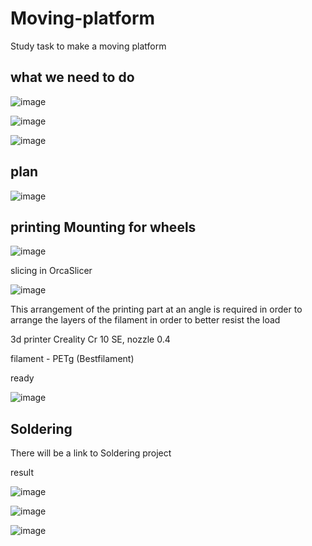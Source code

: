 # Moving-platform
Study task to make a moving platform  

## what we need to do  

![image](https://github.com/user-attachments/assets/4cdbc866-2583-4fa4-b30c-5100ff3820a2)  

![image](https://github.com/user-attachments/assets/1f9707b3-c7b8-4dfc-9aef-639c62460302)  

![image](https://github.com/user-attachments/assets/1185620e-b09a-4d51-82e7-01dd3f157313)  

## plan  

![image](https://github.com/user-attachments/assets/0d1998b3-3c4b-47ad-9d44-9f4fe546c8ff)  

## printing Mounting for wheels  

![image](https://github.com/user-attachments/assets/99fd69e9-7b81-42a0-af82-7516121e80e4)  

slicing in OrcaSlicer  

![image](https://github.com/user-attachments/assets/408967e6-3dec-4336-880f-09c5ad0a1541)  

This arrangement of the printing part at an angle is required in order to arrange the layers of the filament in order to better resist the load  

3d printer Creality Cr 10 SE, nozzle 0.4  

filament - PETg (Bestfilament)  

ready  

![image](https://github.com/user-attachments/assets/06d7c4f5-35fc-458c-b169-370212371d84)  

## Soldering  

There will be a link to Soldering project  

result  

![image](https://github.com/user-attachments/assets/74ed58be-c2c8-4a4a-b8fa-170e8ce3c2bb)  

![image](https://github.com/user-attachments/assets/6d6086ee-b66e-4712-9fcd-ae273e7e0aa5)  

![image](https://github.com/user-attachments/assets/c03c3685-5f5f-46c5-9f4a-05504bf3f480)  

















